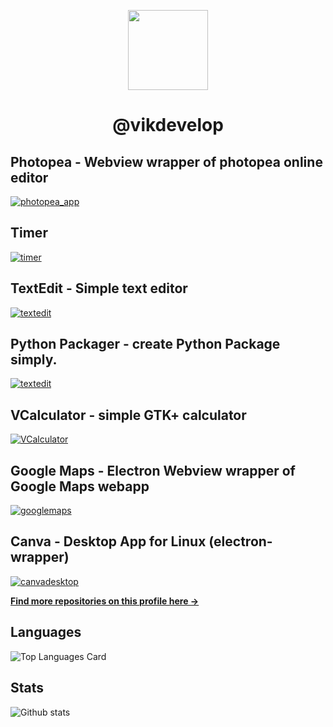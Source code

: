 <p align=center>
  <img align="center" width="128" height="128" src="https://avatars.githubusercontent.com/u/83600218?s=400&u=8f71453ac1cc3bc27e40f3d1e79fc59734f33193&v=4">
</p>
<h1 align=center>@vikdevelop</h1>

## Photopea - Webview wrapper of photopea online editor
[![photopea_app](https://github-readme-stats.vercel.app/api/pin/?username=vikdevelop&repo=photopea_app)](https://github.com/vikdevelop/photopea_app)
## Timer
[![timer](https://github-readme-stats.vercel.app/api/pin/?username=vikdevelop&repo=timer)](https://github.com/vikdevelop/timer)
## TextEdit - Simple text editor
[![textedit](https://github-readme-stats.vercel.app/api/pin/?username=vikdevelop&repo=textedit)](https://github.com/vikdevelop/textedit)
## Python Packager - create Python Package simply.
[![textedit](https://github-readme-stats.vercel.app/api/pin/?username=vikdevelop&repo=python-packager)](https://github.com/vikdevelop/python-packager)
## VCalculator - simple GTK+ calculator
[![VCalculator](https://github-readme-stats.vercel.app/api/pin/?username=vikdevelop&repo=VCalculator)](https://github.com/vikdevelop/VCalculator)
## Google Maps - Electron Webview wrapper of Google Maps webapp
[![googlemaps](https://github-readme-stats.vercel.app/api/pin/?username=vikdevelop&repo=googlemaps)](https://github.com/vikdevelop/googlemaps)
## Canva - Desktop App for Linux (electron-wrapper)
[![canvadesktop](https://github-readme-stats.vercel.app/api/pin/?username=vikdevelop&repo=canvadesktop)](https://github.com/vikdevelop/canvadesktop)


<a href="https://github.com/vikdevelop?tab=repositories"><b>Find more repositories on this profile here →</b></a>

## Languages
![Top Languages Card](https://github-readme-stats.vercel.app/api/top-langs/?username=vikdevelop&theme=dark)
## Stats
![Github stats](https://github-readme-stats.vercel.app/api?username=vikdevelop&theme=dark&show_icons=true&count_private=true)
